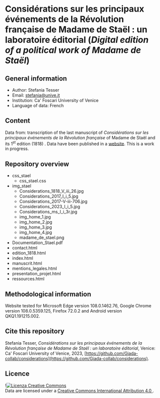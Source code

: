 # Considérations sur les principaux événements de la Révolution française de Madame de Staël : un laboratoire éditorial (*Digital edition of a political work of Madame de Staël*)


## General information
- Author: Stefania Tesser
- Email: stefania@unive.it
- Institution: Ca' Foscari University of Venice
- Language of data: French

## Content
Data from:  transcription of the last manuscript of *Considérations sur les principaux événements de la Révolution française* of Madame de Staël and its  1<sup>st</sup> edition (1818) . Data have been published in a [website](https://giada-collab.github.io/considerations/). This is a work in progress.


## Repository overview

- css_stael
  - css_stael.css 
- img_stael
  - Considerations_1818_V_iii_26.jpg
  - Considerations_2017_I_i_5.jpg
  - Considerations_2017-V-iii-706.jpg
  - Considerations_2023_I_i_5.jpg
  - Considerations_ms_I_i_3r.jpg
  - img_home_1.jpg
  - img_home_2.jpg
  - img_home_3.jpg
  - img_home_4.jpg
  - madame_de_stael.png
- Documentation_Stael.pdf
- contact.html
- edition_1818.html
- index.html
- manuscrit.html
- mentions_legales.html
- presentation_projet.html
- ressources.html

## Methodological information

Website tested for Microsoft Edge version 108.0.1462.76, Google Chrome version 108.0.5359.125, Firefox 72.0.2 and Android version QKQ1.191215.002.


## Cite this repository

Stefania Tesser, *Considérations sur les principaux événements de la Révolution française de Madame de Staël : un laboratoire éditorial*, Venice: Ca' Foscari University of Venice, 2023, [https://github.com/Giada-collab/considerations](https://github.com/Giada-collab/considerations).


## Licence

!<a rel="license" href="http://creativecommons.org/licenses/by/4.0/"><img alt="Licenza Creative Commons" style="border-width:0" src="https://i.creativecommons.org/l/by/4.0/88x31.png" /></a><br />Data are licensed under a <a rel="license" href="http://creativecommons.org/licenses/by/4.0/">Creative Commons International Attribution 4.0 </a>.


















